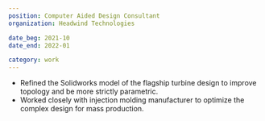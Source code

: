 ```yaml
---
position: Computer Aided Design Consultant
organization: Headwind Technologies

date_beg: 2021-10
date_end: 2022-01

category: work
---
```


- Refined the Solidworks model of the flagship turbine design to improve topology and be more strictly parametric.
- Worked closely with injection molding manufacturer to optimize the complex design for mass production.
